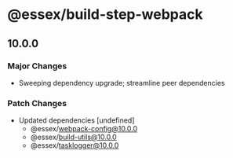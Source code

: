 # @essex/build-step-webpack

## 10.0.0

### Major Changes

- Sweeping dependency upgrade; streamline peer dependencies

### Patch Changes

- Updated dependencies [undefined]
  - @essex/webpack-config@10.0.0
  - @essex/build-utils@10.0.0
  - @essex/tasklogger@10.0.0
